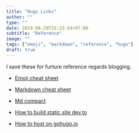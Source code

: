 ```yaml
---
title: "Hugo Links"
author: ""
type: ""
date: 2019-08-20T15:23:54+07:00
subtitle: "Reference"
image: ""
tags: ["emoji", "markdown", "reference", "hugo"]
draft: true
---
```

I save these for furture reference regards blogging.

- [Emoji cheat sheet][emoji]
- [Markdown cheat sheet][md1]
- [Md compact][md2]

- [How to build static site dev.to][howto]
- [How to host on gohugo.io][howtohost]



[emoji]: https://www.webfx.com/tools/emoji-cheat-sheet/
[md1]: https://github.com/adam-p/markdown-here/wiki/Markdown-Cheatsheet
[md2]: https://guides.github.com/pdfs/markdown-cheatsheet-online.pdf
[howto]: https://dev.to/priteshusadadiya/how-to-create-blog-and-portfolio-with-hugo--from-a-to-z-25jl
[howtohost]: https://gohugo.io/hosting-and-deployment/hosting-on-github/
